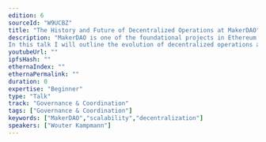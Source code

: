 ```yaml
---
edition: 6
sourceId: "W9UCBZ"
title: "The History and Future of Decentralized Operations at MakerDAO"
description: "MakerDAO is one of the foundational projects in Ethereum that originally created DeFi. The project has a rich history of gradual decentralization and, today, is one of the largest and most advanced DAOs in the space.
In this talk I will outline the evolution of decentralized operations and governance at MakerDAO. We will have a look at a few of the most recent scaling challenges, how they developed, and how MakerDAO is dealing with them."
youtubeUrl: ""
ipfsHash: ""
ethernaIndex: ""
ethernaPermalink: ""
duration: 0
expertise: "Beginner"
type: "Talk"
track: "Governance & Coordination"
tags: ["Governance & Coordination"]
keywords: ["MakerDAO","scalability","decentralization"]
speakers: ["Wouter Kampmann"]
---
```

